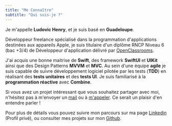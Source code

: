 ```yaml
---
title: "Me Connaître"
subtitle: "Qui suis-je ?"
---
```


<div class="container grid">
  <span class="section__title h2">
    Je m'appelle <b class='main-color'>Ludovic Henry</b>, et je suis basé en <b class='main-color'>Guadeloupe</b>.
  </span>
  <p>
    Développeur freelance spécialisé dans la programmation d'applications destinées aux appareils Apple, je suis titulaire d'un diplôme RNCP Niveau 6 (bac +3/4) de Développeur d'application délivré par <a class='main-color' href="https://openclassrooms.com/fr/paths/528-developpeur-dapplication-ios" rel="noopener noreferrer" target="_blank">OpenClassrooms</a>.
  </p>
  <p>
    J'ai acquis une bonne maitrise de <b class='main-color'>Swift</b>, des framework <b class='main-color'>SwiftUI</b> et <b class='main-color'>UIKit</b> ainsi que des Design Patterns <b class='main-color'>MVVM</b> et <b class='main-color'>MVC</b>. Au sein d'une équipe <b class='main-color'>agile</b> je suis capable de suivre développement logiciel pilotée par les tests (<b class='main-color'>TDD</b>) en réalisant des  <b class='main-color'>tests unitaires</b> et des <b class='main-color'>tests UI</b>. Je suis familiarisé à la <b class='main-color'>programmation réactive</b> avec <b class='main-color'>Combine</b>.
  </p>
  
  <p>
    Si vous avez un projet intéressant que vous souhaitez partager avec moi, n'hésitez pas à m'envoyer un <a class='main-color' href="/contact/" rel="noopener noreferrer" target="_blank">mail</a> ou à <a class='main-color' href="/contact/" rel="noopener noreferrer" target="_blank">m'appeler</a>. Ce serait un plaisir d'en entendre parler !
  </p>
  <p>
    Pour plus de détails vous pouvez suivre mon parcours sur ma page
    <a class='main-color' href="https://www.linkedin.com/in/hludovic/" rel="noopener noreferrer" target="_blank">Linkedin</a> (Profil privé), ou consulter mes projets sur mon <a class='main-color' href="https://github.com/hludovic/" rel="noopener noreferrer" target="_blank">Github</a>. 
  </p>
</div>